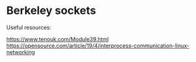 # Berkeley sockets

Useful resources:

https://www.tenouk.com/Module39.html  
https://opensource.com/article/19/4/interprocess-communication-linux-networking  
